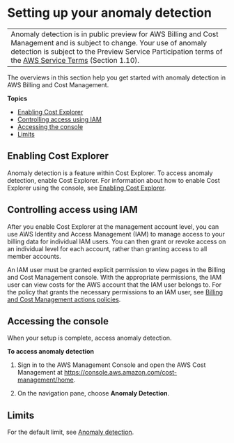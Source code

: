 # Setting up your anomaly detection<a name="settingup-ad"></a>


|  | 
| --- |
| Anomaly detection is in public preview for AWS Billing and Cost Management and is subject to change\. Your use of anomaly detection is subject to the Preview Service Participation terms of the [AWS Service Terms](https://aws.amazon.com/service-terms/) \(Section 1\.10\)\. | 

The overviews in this section help you get started with anomaly detection in AWS Billing and Cost Management\.

**Topics**
+ [Enabling Cost Explorer](#enable-ce-ad)
+ [Controlling access using IAM](#access-iam-ad)
+ [Accessing the console](#access-ad)
+ [Limits](#limits-ad-section)

## Enabling Cost Explorer<a name="enable-ce-ad"></a>

Anomaly detection is a feature within Cost Explorer\. To access anomaly detection, enable Cost Explorer\. For information about how to enable Cost Explorer using the console, see [Enabling Cost Explorer](ce-enable.md)\.

## Controlling access using IAM<a name="access-iam-ad"></a>

After you enable Cost Explorer at the management account level, you can use AWS Identity and Access Management \(IAM\) to manage access to your billing data for individual IAM users\. You can then grant or revoke access on an individual level for each account, rather than granting access to all member accounts\.

An IAM user must be granted explicit permission to view pages in the Billing and Cost Management console\. With the appropriate permissions, the IAM user can view costs for the AWS account that the IAM user belongs to\. For the policy that grants the necessary permissions to an IAM user, see [Billing and Cost Management actions policies](billing-permissions-ref.md#user-permissions)\. 

## Accessing the console<a name="access-ad"></a>

When your setup is complete, access anomaly detection\.<a name="access-ad-process"></a>

**To access anomaly detection**

1. Sign in to the AWS Management Console and open the AWS Cost Management at [https://console\.aws\.amazon\.com/cost\-management/home](https://console.aws.amazon.com/cost-management/home)\.

1. On the navigation pane, choose **Anomaly Detection**\.

## Limits<a name="limits-ad-section"></a>

For the default limit, see [Anomaly detection](billing-limits.md#limits-ad)\.